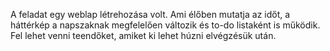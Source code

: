 A feladat egy weblap létrehozása volt. Ami élőben mutatja az időt, a háttérkép a napszaknak megfelelően változik és to-do listaként is működik. Fel lehet venni teendőket, amiket ki lehet húzni elvégzésük után.
